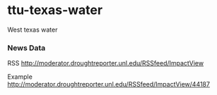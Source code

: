 # ttu-texas-water
West texas water

### News Data ###

RSS
http://moderator.droughtreporter.unl.edu/RSSfeed/ImpactView


Example
http://moderator.droughtreporter.unl.edu/RSSfeed/ImpactView/44187

